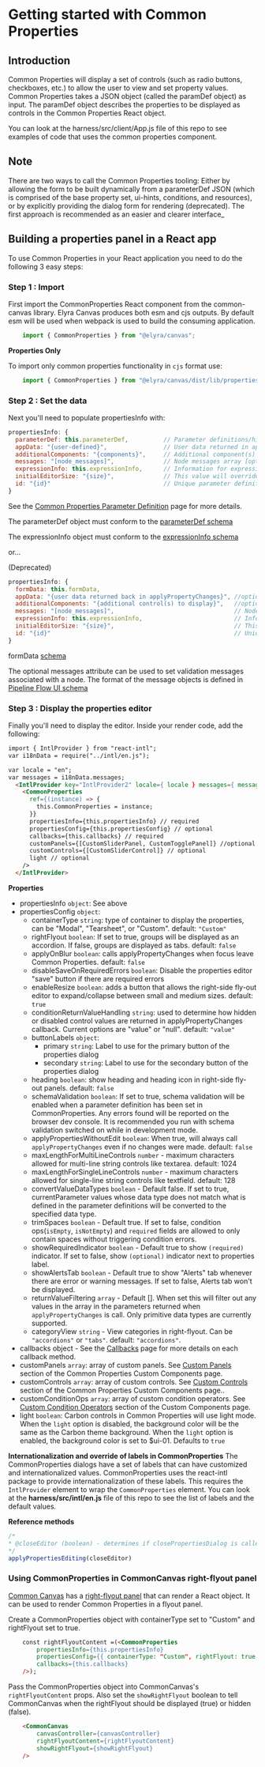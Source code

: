 # Getting started with Common Properties

## Introduction
Common Properties will display a set of controls (such as radio buttons, checkboxes, etc.) to allow the user to view and set property values. Common Properties takes a JSON object (called the paramDef object) as input. The paramDef object describes the properties to be displayed as controls in the Common Properties React object.

You can look at the harness/src/client/App.js file of this repo to see examples of code that uses the common properties component.

## Note
There are two ways to call the Common Properties tooling: Either by allowing the form to be built dynamically from a parameterDef JSON (which is comprised of the base property set, ui-hints, conditions, and resources), or by explicitly providing the dialog form for rendering (deprecated). The first approach is recommended as an easier and clearer interface_

## Building a properties panel in a React app

To use Common Properties in your React application you need to do the following 3 easy steps:

### Step 1 : Import
First import the CommonProperties React component from the common-canvas library. Elyra Canvas produces both esm and cjs outputs. By default esm will be used when webpack is used to build the consuming application.

```js
    import { CommonProperties } from "@elyra/canvas";
```
**Properties Only**

To import only common properties functionality in `cjs` format use:

```js
    import { CommonProperties } from "@elyra/canvas/dist/lib/properties";
```


### Step 2 : Set the data
Next you'll need to populate propertiesInfo with:

```js
propertiesInfo: {
  parameterDef: this.parameterDef,          // Parameter definitions/hints/conditions
  appData: "{user-defined}",                // User data returned in applyPropertyChanges [optional]
  additionalComponents: "{components}",     // Additional component(s) to display [optional]
  messages: "[node_messages]",              // Node messages array [optional]
  expressionInfo: this.expressionInfo,      // Information for expression builder [optional],
  initialEditorSize: "{size}",	            // This value will override the value of editor_size in uiHints. This can have a value of "small", "medium", "large", or null [optional]
  id: "{id}"	                            // Unique parameter definition ID [Optional]
}
```
See the [Common Properties Parameter Definition](04.01-parameter-definition.md) page for more details.

The parameterDef object must conform to  the [parameterDef schema](https://github.com/elyra-ai/pipeline-schemas/tree/master/common-canvas/parameter-defs)

The expressionInfo object must conform to the [expressionInfo schema](https://github.com/elyra-ai/pipeline-schemas/tree/main/common-canvas/expression)

or...

(Deprecated)
```js
propertiesInfo: {
  formData: this.formData,
  appData: "{user data returned back in applyPropertyChanges}", //optional
  additionalComponents: "{additional control(s) to display}",   //optional
  messages: "[node_messages]",                                  // Node messages array [optional]
  expressionInfo: this.expressionInfo,                          // Information for expression builder [optional]
  initialEditorSize: "{size}",	                                // This value will override the value of editor_size in uiHints. This can have a value of "small", "medium", "large", or null [optional]
  id: "{id}"	                                                // Unique parameter definition ID [Optional]
}
```
formData [schema](https://github.com/elyra-ai/pipeline-schemas/tree/master/common-canvas/form)

The optional messages attribute can be used to set validation messages associated with a node.  The format of the message objects is defined in [Pipeline Flow UI schema](https://github.com/elyra-ai/pipeline-schemas/blob/main/common-pipeline/pipeline-flow/pipeline-flow-ui-v3-schema.json)

### Step 3 : Display the properties editor

Finally you'll need to display the editor. Inside your render code, add the following:
```html
import { IntlProvider } from "react-intl";
var i18nData = require("../intl/en.js");

var locale = "en";
var messages = i18nData.messages;
  <IntlProvider key="IntlProvider2" locale={ locale } messages={ messages }>
    <CommonProperties
      ref={(instance) => {
        this.CommonProperties = instance;
      }}
      propertiesInfo={this.propertiesInfo} // required
      propertiesConfig={this.propertiesConfig} // optional
      callbacks={this.callbacks} // required
      customPanels={[CustomSliderPanel, CustomTogglePanel]} //optional
      customControls={[CustomSliderControl]} // optional
      light // optional
    />
  </IntlProvider>
```
**Properties**

- propertiesInfo `object`: See above
- propertiesConfig `object`:
    - containerType `string`: type of container to display the properties, can be "Modal", "Tearsheet", or "Custom".  default: `"Custom"`
    - rightFlyout `boolean`: If set to true, groups will be displayed as an accordion. If false, groups are displayed as tabs. default: `false`
    - applyOnBlur `boolean`: calls applyPropertyChanges when focus leave Common Properties.  default: `false`
    - disableSaveOnRequiredErrors `boolean`: Disable the properties editor "save" button if there are required errors
    - enableResize `boolean`: adds a button that allows the right-side fly-out editor to expand/collapse between small and medium sizes. default: `true`
    - conditionReturnValueHandling `string`: used to determine how hidden or disabled control values are returned in applyPropertyChanges callback.  Current options are "value" or "null".  default: `"value"`
    - buttonLabels `object`:
        - primary `string`: Label to use for the primary button of the properties dialog
        - secondary `string`: Label to use for the secondary button of the properties dialog
    - heading `boolean`: show heading and heading icon in right-side fly-out panels. default: `false`
    - schemaValidation `boolean`: If set to true, schema validation will be enabled when a parameter definition has been set in CommonProperties. Any errors found will be reported on the browser dev console. It is recommended you run with schema validation switched on while in development mode.
    - applyPropertiesWithoutEdit `boolean`: When true, will always call `applyPropertyChanges` even if no changes were made.  default: `false`
    - maxLengthForMultiLineControls `number` - maximum characters allowed for multi-line string controls like textarea. default: 1024
    - maxLengthForSingleLineControls `number` - maximum characters allowed for single-line string controls like textfield. default: 128
    - convertValueDataTypes `boolean` - Default false. If set to true, currentParameter values whose data type does not match what is defined in the parameter definitions will be converted to the specified data type.
    - trimSpaces `boolean` - Default true. If set to false, condition ops(`isEmpty`, `isNotEmpty`) and `required` fields are allowed to only contain spaces without triggering condition errors.
    - showRequiredIndicator `boolean` - Default true to show `(required)` indicator. If set to false, show `(optional)` indicator next to properties label.
    - showAlertsTab `boolean` - Default true to show "Alerts" tab whenever there are error or warning messages. If set to false, Alerts tab won't be displayed.
    - returnValueFiltering `array` - Default []. When set this will filter out any values in the array in the parameters returned when `applyPropertyChanges` is call.  Only primitive data types are currently supported.
    - categoryView `string` - View categories in right-flyout. Can be `"accordions"` or `"tabs"`. default: `"accordions"`.
- callbacks object - See the [Callbacks](04.02-callbacks.md) page for more details on each callback method.
- customPanels `array`: array of custom panels.  See [Custom Panels](04.06-custom-components.md#custom-panels) section of the Common Properties Custom Components page.
- customControls `array`: array of custom controls. See [Custom Controls](04.06-custom-components.md#custom-controls) section of the Common Properties Custom Components page..
- customConditionOps `array`: array of custom condition operators.  See [Custom Condition Operators](04.06-custom-components.md#custom-condition-operators) section of the Custom Components page.
- light `boolean`: Carbon controls in Common Properties will use light mode. When the `light` option is disabled, the background color will be the same as the Carbon theme background. When the `light` option is enabled, the background color is set to $ui-01. Defaults to `true`

**Internationalization and override of labels in CommonProperties**
The CommonProperties dialogs have a set of labels that can have customized and internationalized values.  CommonProperties uses the react-intl package to provide internationalization of these labels.  This requires the `IntlProvider` element to wrap the `CommonProperties` element.
You can look at the **harness/src/intl/en.js** file of this repo to see the list of labels and the default values.

**Reference methods**
```js
/*
* @closeEditor (boolean) - determines if closePropertiesDialog is called or not
*/
applyPropertiesEditing(closeEditor)
```


### Using CommonProperties in CommonCanvas right-flyout panel

[Common Canvas](03-common-canvas.md) has a [right-flyout panel](03-common-canvas.md#right-flyout-panel-parameters) that can render a React object. It can be used to render Common Properties in a flyout panel.

Create a CommonProperties object with containerType set to "Custom" and rightFlyout set to true.
```html
    const rightFlyoutContent =(<CommonProperties
        propertiesInfo={this.propertiesInfo}
        propertiesConfig={{ containerType: "Custom", rightFlyout: true }}
        callbacks={this.callbacks}
    />);
```

Pass the CommonProperties object into CommonCanvas's `rightFlyoutContent` props. Also set the `showRightFlyout` boolean to tell CommonCanvas when the rightFlyout should be displayed (true) or hidden (false).
```html
    <CommonCanvas
        canvasController={canvasController}
        rightFlyoutContent={rightFlyoutContent}
        showRightFlyout={showRightFlyout}
    />
```

